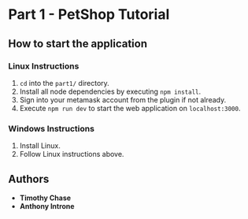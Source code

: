 # Part 1 - PetShop Tutorial
 
## How to start the application

### Linux Instructions
1. `cd` into the `part1/` directory.
2. Install all node dependencies by executing `npm install`.
3. Sign into your metamask account from the plugin if not already.
4. Execute `npm run dev` to start the web application on `localhost:3000`.

### Windows Instructions
1. Install Linux.
2. Follow Linux instructions above.

## Authors

* **Timothy Chase**
* **Anthony Introne**
